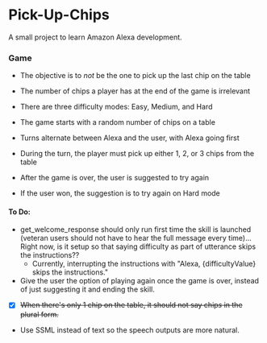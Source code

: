 # Pick-Up-Chips
A small project to learn Amazon Alexa development.

### Game
* The objective is to *not* be the one to pick up the last chip on the table
* The number of chips a player has at the end of the game is irrelevant


* There are three difficulty modes: Easy, Medium, and Hard
* The game starts with a random number of chips on a table
* Turns alternate between Alexa and the user, with Alexa going first
* During the turn, the player must pick up either 1, 2, or 3 chips from the table


* After the game is over, the user is suggested to try again
* If the user won, the suggestion is to try again on Hard mode

#### To Do:
* get_welcome_response should only run first time the skill is launched (veteran users should not have to hear the full message every time)... Right now, is it setup so that saying difficulty as part of utterance skips the instructions??
  * Currently, interrupting the instructions with "Alexa, {difficultyValue} skips the instructions."
* Give the user the option of playing again once the game is over, instead of just suggesting it and ending the skill.
* [x] ~~When there's only 1 chip on the table, it should not say chip*s* in the plural form.~~
* Use SSML instead of text so the speech outputs are more natural.
